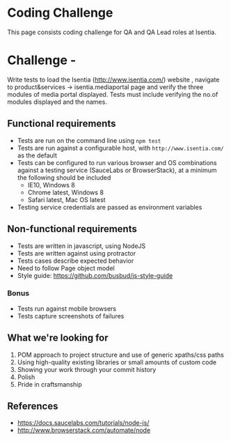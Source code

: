 # Coding Challenge
This page consists coding challenge for QA and QA Lead roles at Isentia.

# Challenge - 

Write tests to load the Isentia (http://www.isentia.com/) website , navigate to product&services -> isentia.mediaportal page and verify the three modules of media portal displayed.
Tests must include verifying the no.of modules displayed and the names.

## Functional requirements

* Tests are run on the command line using `npm test`
* Tests are run against a configurable host, with `http://www.isentia.com/` as the default
* Tests can be configured to run various browser and OS combinations against a testing service (SauceLabs or BrowserStack), at a minimum the following should be included
  * IE10, Windows 8
  * Chrome latest, Windows 8
  * Safari latest, Mac OS latest
* Testing service credentials are passed as environment variables

## Non-functional requirements

* Tests are written in javascript, using NodeJS
* Tests are written against using protractor
* Tests cases describe expected behavior
* Need to follow Page object model
* Style guide: https://github.com/busbud/js-style-guide

### Bonus

* Tests run against mobile browsers
* Tests capture screenshots of failures

## What we're looking for

1. POM approach to project structure and use of generic xpaths/css paths
2. Using high-quality existing libraries or small amounts of custom code
3. Showing your work through your commit history
3. Polish
4. Pride in craftsmanship

## References

* https://docs.saucelabs.com/tutorials/node-js/
* http://www.browserstack.com/automate/node
